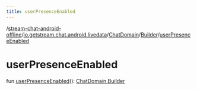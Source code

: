 ```yaml
---
title: userPresenceEnabled
---
```

/[stream-chat-android-offline](../../../index.md)/[io.getstream.chat.android.livedata](../../index.md)/[ChatDomain](../index.md)/[Builder](index.md)/[userPresenceEnabled](userPresenceEnabled.md)  
  
  
  
# userPresenceEnabled  
fun [userPresenceEnabled](userPresenceEnabled.md)(): [ChatDomain.Builder](index.md)
